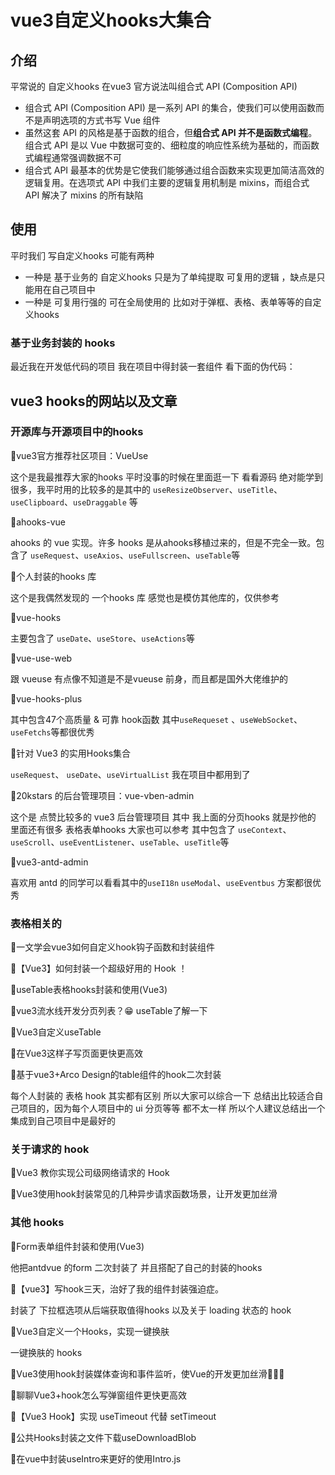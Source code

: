 # vue3自定义hooks大集合

## 介绍

平常说的 自定义hooks 在vue3 官方说法叫组合式 API (Composition API)

- 组合式 API (Composition API) 是一系列 API 的集合，使我们可以使用函数而不是声明选项的方式书写 Vue 组件
- 虽然这套 API 的风格是基于函数的组合，但**组合式 API 并不是函数式编程**。组合式 API 是以 Vue 中数据可变的、细粒度的响应性系统为基础的，而函数式编程通常强调数据不可
- 组合式 API 最基本的优势是它使我们能够通过组合函数来实现更加简洁高效的逻辑复用。在选项式 API 中我们主要的逻辑复用机制是 mixins，而组合式 API 解决了 mixins 的所有缺陷

## 使用

平时我们 写自定义hooks 可能有两种

- 一种是 基于业务的 自定义hooks 只是为了单纯提取 可复用的逻辑 ，缺点是只能用在自己项目中
- 一种是 可复用行强的 可在全局使用的 比如对于弹框、表格、表单等等的自定义hooks

### 基于业务封装的 hooks

最近我在开发低代码的项目 我在项目中得封装一套组件 看下面的伪代码：

## vue3 hooks的网站以及文章

### 开源库与开源项目中的hooks

🚀vue3官方推荐社区项目：VueUse

这个是我最推荐大家的hooks 平时没事的时候在里面逛一下 看看源码 绝对能学到很多，我平时用的比较多的是其中的 `useResizeObserver`、`useTitle`、`useClipboard`、`useDraggable` 等

🚀ahooks-vue

ahooks 的 vue 实现。许多 hooks 是从ahooks移植过来的，但是不完全一致。包含了 `useRequest`、`useAxios`、`useFullscreen`、`useTable`等

🚀个人封装的hooks 库

这个是我偶然发现的 一个hooks 库 感觉也是模仿其他库的，仅供参考

🚀vue-hooks

主要包含了 `useDate`、`useStore`、`useActions`等

🚀vue-use-web

跟 vueuse 有点像不知道是不是vueuse 前身，而且都是国外大佬维护的

🚀vue-hooks-plus

其中包含47个高质量 & 可靠 hook函数 其中`useRequeset` 、`useWebSocket`、`useFetchs`等都很优秀

🚀针对 Vue3 的实用Hooks集合

`useRequest`、 `useDate`、`useVirtualList` 我在项目中都用到了

🚀20kstars 的后台管理项目：vue-vben-admin

这个是 点赞比较多的 vue3 后台管理项目 其中 我上面的分页hooks 就是抄他的 里面还有很多 表格表单hooks 大家也可以参考 其中包含了 `useContext`、`useScroll`、`useEventListener`、`useTable`、`useTitle`等

🚀vue3-antd-admin

喜欢用 antd 的同学可以看看其中的`useI18n` `useModal`、`useEventbus` 方案都很优秀

### 表格相关的

🚀一文学会vue3如何自定义hook钩子函数和封装组件

🚀【Vue3】如何封装一个超级好用的 Hook ！

🚀useTable表格hooks封装和使用(Vue3)

🚀vue3流水线开发分页列表？😁 useTable了解一下

🚀Vue3自定义useTable

🚀在Vue3这样子写页面更快更高效

🚀基于vue3+Arco Design的table组件的hook二次封装

每个人封装的 表格 hook 其实都有区别 所以大家可以综合一下 总结出比较适合自己项目的，因为每个人项目中的 ui  分页等等 都不太一样 所以个人建议总结出一个 集成到自己项目中是最好的

### 关于请求的 hook

🚀Vue3 教你实现公司级网络请求的 Hook

🚀Vue3使用hook封装常见的几种异步请求函数场景，让开发更加丝滑

### 其他 hooks

🚀Form表单组件封装和使用(Vue3)

他把antdvue 的form 二次封装了 并且搭配了自己的封装的hooks

🚀【vue3】写hook三天，治好了我的组件封装强迫症。

封装了 下拉框选项从后端获取值得hooks 以及关于 loading 状态的 hook

🚀Vue3自定义一个Hooks，实现一键换肤

一键换肤的 hooks

🚀Vue3使用hook封装媒体查询和事件监听，使Vue的开发更加丝滑🚀🚀🚀

🚀聊聊Vue3+hook怎么写弹窗组件更快更高效

🚀【Vue3 Hook】实现 useTimeout 代替 setTimeout

🚀公共Hooks封装之文件下载useDownloadBlob

🚀在vue中封装useIntro来更好的使用Intro.js